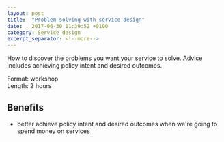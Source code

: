 ```yaml
---
layout: post
title:  "Problem solving with service design"
date:   2017-06-30 11:39:52 +0100
category: Service design
excerpt_separator: <!--more-->
---
```


How to discover the problems you want your service to solve. Advice includes achieving policy intent and desired outcomes.

Format: workshop  
Length: 2 hours

<!--more-->

## Benefits

- better achieve policy intent and desired outcomes when we're going to spend money on services
